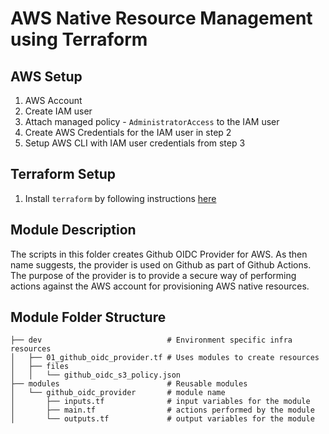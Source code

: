 # AWS Native Resource Management using Terraform

## AWS Setup

1. AWS Account
2. Create IAM user
3. Attach managed policy - `AdministratorAccess` to the IAM user
3. Create AWS Credentials for the IAM user in step 2
4. Setup AWS CLI with IAM user credentials from step 3

## Terraform Setup

1. Install `terraform` by following instructions [here](https://learn.hashicorp.com/tutorials/terraform/install-cli)

## Module Description

The scripts in this folder creates Github OIDC Provider for AWS.
As then name suggests, the provider is used on Github as part of Github Actions.
The purpose of the provider is to provide a secure way of performing actions against the AWS account for provisioning AWS native resources.

## Module Folder Structure

```
├── dev                            # Environment specific infra resources
│   ├── 01_github_oidc_provider.tf # Uses modules to create resources
│   ├── files
│   │   └── github_oidc_s3_policy.json
├── modules                        # Reusable modules
│   └── github_oidc_provider       # module name
│       ├── inputs.tf              # input variables for the module
│       ├── main.tf                # actions performed by the module
│       └── outputs.tf             # output variables for the module
```



